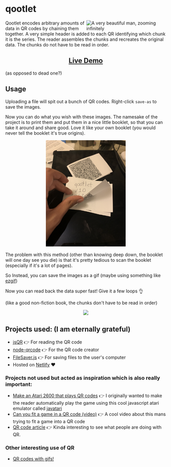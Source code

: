 # qootlet

<img src="https://gist.githubusercontent.com/SinaKhalili/9ff008f430961097785580c1ee4a22ab/raw/efeb37731b479812fa541a7e9ccc027ad6b9f92f/arbitrary_lengthqr.gif" align="right"
     alt="A very beautiful man, zooming infinitely" width="250">

Qootlet encodes arbitrary amounts of data in QR codes by chaining them together.
A very simple header is added to each QR identifying which chunk it is the series.
The reader assembles the chunks and recreates the original data. The chunks do not
have to be read in order.

<h2 align="center"><a  href="https://awesome-kepler-3604dd.netlify.app/">Live Demo</a></h2> (as opposed to dead one?)


## Usage


Uploading a file will spit out a bunch of QR codes. Right-click `save-as` to save the images.

Now you can do what you wish with these images.
The namesake of the project is to print them and put them
in a nice little booklet, so that you can take it around and share good.
Love it like your own booklet (you would never tell the booklet it's true origins).

<p align="center" >
    <img src="./img/booklet.JPG" width="250">
</p>

The problem with this method (other than knowing deep down, the booklet will one day see you die) is
that it's pretty tedious to scan the booklet (especially if it's a lot of pages).

So Instead, you can save the images as a gif (maybe using something like [ezgif](https://ezgif.com/maker))

Now you can read back the data super fast! Give it a few loops :ok_hand:

(like a good non-fiction book, the chunks don't have to be read in order)

<p align="center">
    <img src="./img/qr_gif.gif">
</p>

## Projects used: (I am eternally grateful)

- [jsQR](https://github.com/cozmo/jsQR) 👉 For reading the QR code
- [node-qrcode](https://github.com/soldair/node-qrcode) 👉 For the QR code creator
- [FileSaver.js](https://github.com/eligrey/FileSaver.js) 👉 For saving files to the user's computer
- Hosted on [Netlify](https://netlify.com) ❤️

### Projects not used but acted as inspiration which is also really important:

- [Make an Atari 2600 that plays QR codes](https://www.codedojo.com/?p=2251) 👉 I originally wanted to make the reader automatically play the game using this cool javascript atari emulator called [javatari](https://github.com/ppeccin/javatari)
- [Can you fit a game in a QR code (video)](https://www.youtube.com/watch?v=ExwqNreocpg&t=2s) 👉 A cool video about this mans trying to fit a game into a QR code
- [QR code article](https://a16z.com/2019/10/30/the-power-of-qr-codes/) 👉 Kinda interesting to see what people are doing with QR.

### Other interesting use of QR

- [QR codes with gifs!](https://github.com/sylnsfar/qrcode)
